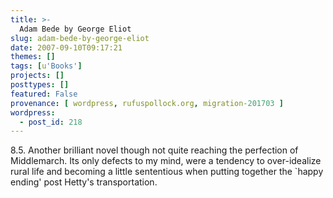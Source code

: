 ```yaml
---
title: >-
  Adam Bede by George Eliot
slug: adam-bede-by-george-eliot
date: 2007-09-10T09:17:21
themes: []
tags: [u'Books']
projects: []
posttypes: []
featured: False
provenance: [ wordpress, rufuspollock.org, migration-201703 ]
wordpress:
  - post_id: 218
---
```


8.5. Another brilliant novel though not quite reaching the perfection of Middlemarch. Its only defects to my mind, were a tendency to over-idealize rural life and becoming a little sententious when putting together the `happy ending' post Hetty's transportation.


